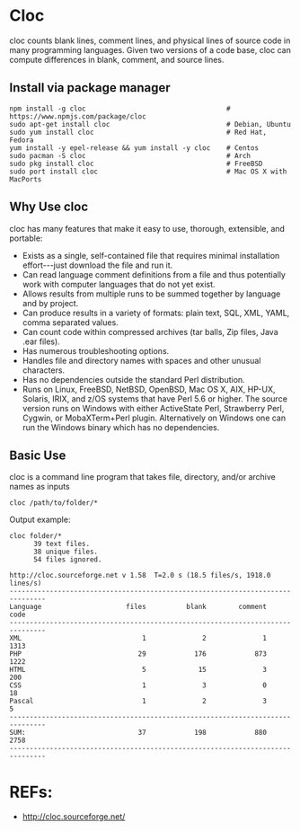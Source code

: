 # Cloc
cloc counts blank lines, comment lines, and physical lines of source code in many programming languages. Given two versions of a code base, cloc can compute differences in blank, comment, and source lines.

## Install via package manager
```
npm install -g cloc                                   # https://www.npmjs.com/package/cloc
sudo apt-get install cloc                             # Debian, Ubuntu
sudo yum install cloc                                 # Red Hat, Fedora
yum install -y epel-release && yum install -y cloc    # Centos
sudo pacman -S cloc                                   # Arch
sudo pkg install cloc                                 # FreeBSD
sudo port install cloc                                # Mac OS X with MacPorts
```

## Why Use cloc
cloc has many features that make it easy to use, thorough, extensible, and portable: 

 - Exists as a single, self-contained file that requires minimal installation effort---just download the file and run it.
 - Can read language comment definitions from a file and thus potentially work with computer languages that do not yet exist.
 - Allows results from multiple runs to be summed together by language and by project.
 - Can produce results in a variety of formats: plain text, SQL, XML, YAML, comma separated values.
 - Can count code within compressed archives (tar balls, Zip files, Java .ear files).
 - Has numerous troubleshooting options.
 - Handles file and directory names with spaces and other unusual characters.
 - Has no dependencies outside the standard Perl distribution.
 - Runs on Linux, FreeBSD, NetBSD, OpenBSD, Mac OS X, AIX, HP-UX, Solaris, IRIX, and z/OS systems that have Perl 5.6 or higher. The source version runs on Windows with either ActiveState Perl, Strawberry Perl, Cygwin, or MobaXTerm+Perl plugin. Alternatively on Windows one can run the Windows binary which has no dependencies. 

## Basic Use
cloc is a command line program that takes file, directory, and/or archive names as inputs
```
cloc /path/to/folder/*
```

Output example:
```
cloc folder/*
      39 text files.
      38 unique files.
      54 files ignored.

http://cloc.sourceforge.net v 1.58  T=2.0 s (18.5 files/s, 1918.0 lines/s)
-------------------------------------------------------------------------------
Language                     files          blank        comment           code
-------------------------------------------------------------------------------
XML                              1              2              1           1313
PHP                             29            176            873           1222
HTML                             5             15              3            200
CSS                              1              3              0             18
Pascal                           1              2              3              5
-------------------------------------------------------------------------------
SUM:                            37            198            880           2758
-------------------------------------------------------------------------------
```

# REFs:
- http://cloc.sourceforge.net/